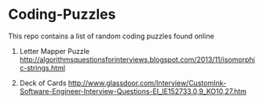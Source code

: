 Coding-Puzzles
==============

This repo contains a list of random coding puzzles found online

1. Letter Mapper Puzzle 
http://algorithmsquestionsforinterviews.blogspot.com/2013/11/isomorphic-strings.html

2. Deck of Cards
http://www.glassdoor.com/Interview/CustomInk-Software-Engineer-Interview-Questions-EI_IE152733.0,9_KO10,27.htm

